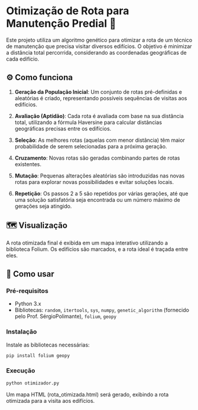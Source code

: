 # Otimização de Rota para Manutenção Predial 🏢

Este projeto utiliza um algoritmo genético para otimizar a rota de um técnico de manutenção que precisa visitar diversos edifícios. O objetivo é minimizar a distância total percorrida, considerando as coordenadas geográficas de cada edifício.

## ⚙️ Como funciona

1. **Geração da População Inicial**: Um conjunto de rotas pré-definidas e aleatórias é criado, representando possíveis sequências de visitas aos edifícios.

2. **Avaliação (Aptidão)**: Cada rota é avaliada com base na sua distância total, utilizando a fórmula Haversine para calcular distâncias geográficas precisas entre os edifícios.

3. **Seleção**: As melhores rotas (aquelas com menor distância) têm maior probabilidade de serem selecionadas para a próxima geração.

4. **Cruzamento**: Novas rotas são geradas combinando partes de rotas existentes.

5. **Mutação**: Pequenas alterações aleatórias são introduzidas nas novas rotas para explorar novas possibilidades e evitar soluções locais.

6. **Repetição**: Os passos 2 a 5 são repetidos por várias gerações, até que uma solução satisfatória seja encontrada ou um número máximo de gerações seja atingido.

## 🗺️ Visualização

A rota otimizada final é exibida em um mapa interativo utilizando a biblioteca Folium. Os edifícios são marcados, e a rota ideal é traçada entre eles.

## 🚀 Como usar

### Pré-requisitos

- Python 3.x
- Bibliotecas: `random`, `itertools`, `sys`, `numpy`, `genetic_algorithm` (fornecido pelo Prof. SérgioPolimante), `folium`, `geopy`

### Instalação

Instale as bibliotecas necessárias:

```bash
pip install folium geopy
```

### Execução

```bash
python otimizador.py
```

Um mapa HTML (rota_otimizada.html) será gerado, exibindo a rota otimizada para a visita aos edifícios.
